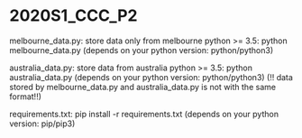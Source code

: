# 2020S1_CCC_P2
melbourne_data.py: store data only from melbourne
python >= 3.5: python melbourne_data.py (depends on your python version: python/python3)

australia_data.py: store data from australia
python >= 3.5: python australia_data.py (depends on your python version: python/python3)
(!! data stored by melbourne_data.py and australia_data.py is not with the same format!!)

requirements.txt: 
pip install -r requirements.txt (depends on your python version: pip/pip3)
